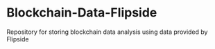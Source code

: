 # Blockchain-Data-Flipside
 Repository for storing blockchain data analysis using data provided by Flipside
